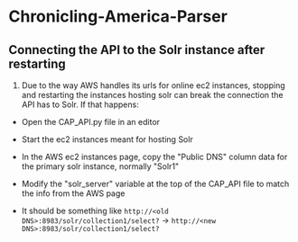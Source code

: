 # Chronicling-America-Parser

Connecting the API to the Solr instance after restarting
---

1. Due to the way AWS handles its urls for online ec2 instances, stopping and restarting the instances hosting solr can break the connection the API has to Solr. If that happens:
	
- Open the CAP_API.py file in an editor
	
- Start the ec2 instances meant for hosting Solr
	
- In the AWS ec2 instances page, copy the "Public DNS" column data for the primary solr instance, normally "Solr1"
	
- Modify the "solr_server" variable at the top of the CAP_API file to match the info from the AWS page
 - It should be something like `http://<old DNS>:8983/solr/collection1/select?` -> `http://<new DNS>:8983/solr/collection1/select?`